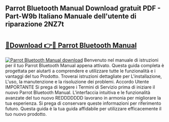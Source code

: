 ## Parrot Bluetooth Manual Download gratuit PDF - Part-W9b Italiano Manuale dell'utente di riparazione 2NZ7t

# <h2><a href="http://dfggju.blite.top/?on=Parrot+Bluetooth+Manual">🔗Download 👉🔴 Parrot Bluetooth Manual</a></h2>

[![Parrot Bluetooth Manual download](https://i.imgur.com/lujVjoI.png)](http://dfggju.blite.top/?on=Parrot+Bluetooth+Manual)
Benvenuto nel manuale di istruzioni per il tuo Parrot Bluetooth Manual appena attivato. Questa guida completa è progettata per aiutarti a comprendere e utilizzare tutte le funzionalità e i vantaggi del tuo Prodotto. Troverai istruzioni dettagliate per L'installazione, L'uso, la manutenzione e la risoluzione dei problemi. Accordo Utente IMPORTANTE Si prega di leggere i Termini di Servizio prima di iniziare il nuovo Parrot Bluetooth Manual. L'interfaccia intuitiva e le funzionalità avanzate del tuo nuovo REDDDDDDD lavorano in armonia per migliorare la tua esperienza. Si prega di conservare queste informazioni per riferimento futuro. Questa guida è la tua guida affidabile per utilizzare efficacemente il tuo nuovo prodotto.
